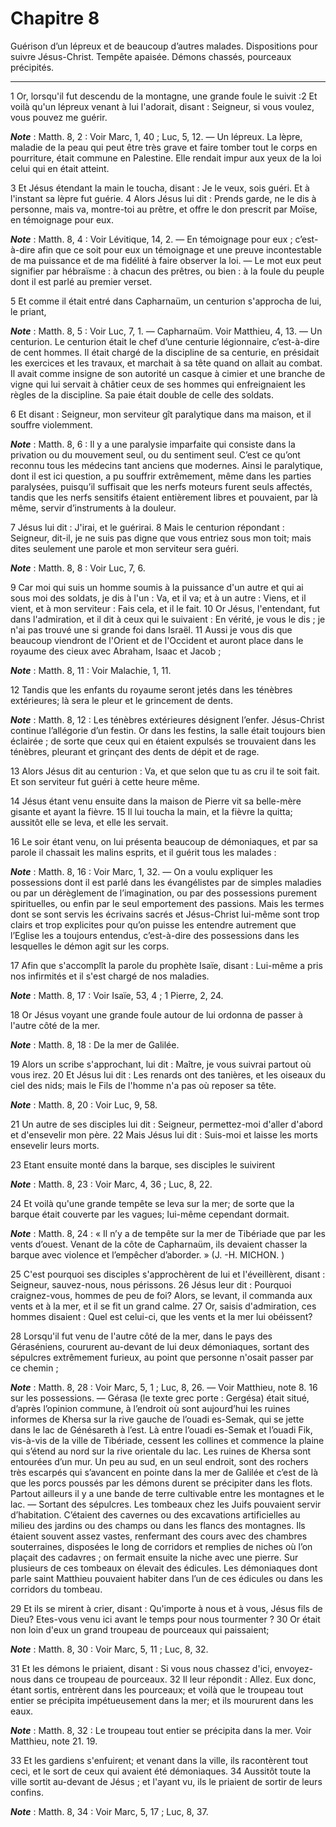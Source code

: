 # Chapitre 8

Guérison d’un lépreux et de beaucoup d’autres malades.
Dispositions pour suivre Jésus-Christ.
Tempête apaisée.
Démons chassés, pourceaux précipités.

***

1 Or, lorsqu'il fut descendu de la montagne, une grande foule le suivit :2 Et voilà qu'un lépreux venant à lui l'adorait, disant : Seigneur, si vous voulez, vous pouvez me guérir.

***Note*** :  Matth. 8, 2 : Voir Marc, 1, 40 ; Luc, 5, 12. ― Un lépreux. La lèpre, maladie de la peau qui peut être très grave et faire tomber tout le corps en pourriture, était commune en Palestine. Elle rendait impur aux yeux de la loi celui qui en était atteint.

3 Et Jésus étendant la main le toucha, disant : Je le veux, sois guéri. Et à l'instant sa lèpre fut guérie. 4 Alors Jésus lui dit : Prends garde, ne le dis à personne, mais va, montre-toi au prêtre, et offre le don prescrit par Moïse, en témoignage pour eux.

***Note*** :  Matth. 8, 4 : Voir Lévitique, 14, 2. ― En témoignage pour eux ; c’est-à-dire afin que ce soit pour eux un témoignage et une preuve incontestable de ma puissance et de ma fidélité à faire observer la loi. ― Le mot eux peut signifier par hébraïsme : à chacun des prêtres, ou bien : à la foule du peuple dont il est parlé au premier verset.


5 Et comme il était entré dans Capharnaüm, un centurion s'approcha de lui, le priant,

***Note*** :  Matth. 8, 5 : Voir Luc, 7, 1. ― Capharnaüm. Voir Matthieu, 4, 13. ― Un centurion. Le centurion était le chef d’une centurie légionnaire, c’est-à-dire de cent hommes. Il était chargé de la discipline de sa centurie, en présidait les exercices et les travaux, et marchait à sa tête quand on allait au combat. Il avait comme insigne de son autorité un casque à cimier et une branche de vigne qui lui servait à châtier ceux de ses hommes qui enfreignaient les règles de la discipline. Sa paie était double de celle des soldats.

6 Et disant : Seigneur, mon serviteur gît paralytique dans ma maison, et il souffre violemment.

***Note*** :  Matth. 8, 6 : Il y a une paralysie imparfaite qui consiste dans la privation ou du mouvement seul, ou du sentiment seul. C’est ce qu’ont reconnu tous les médecins tant anciens que modernes. Ainsi le paralytique, dont il est ici question, a pu souffrir extrêmement, même dans les parties paralysées, puisqu’il suffisait que les nerfs moteurs furent seuls affectés, tandis que les nerfs sensitifs étaient entièrement libres et pouvaient, par là même, servir d’instruments à la douleur.

7 Jésus lui dit : J'irai, et le guérirai. 8 Mais le centurion répondant : Seigneur, dit-il, je ne suis pas digne que vous entriez sous mon toit; mais dites seulement une parole et mon serviteur sera guéri.

***Note*** :  Matth. 8, 8 : Voir Luc, 7, 6.

9 Car moi qui suis un homme soumis à la puissance d'un autre et qui ai sous moi des soldats, je dis à l'un : Va, et il va; et à un autre : Viens, et il vient, et à mon serviteur : Fais cela, et il le fait. 10 Or Jésus, l'entendant, fut dans l'admiration, et il dit à ceux qui le suivaient : En vérité, je vous le dis ; je n'ai pas trouvé une si grande foi dans Israël. 11 Aussi je vous dis que beaucoup viendront de l'Orient et de l'Occident et auront place dans le royaume des cieux avec Abraham, Isaac et Jacob ;

***Note*** :  Matth. 8, 11 : Voir Malachie, 1, 11.

12 Tandis que les enfants du royaume seront jetés dans les ténèbres extérieures; là sera le pleur et le grincement de dents.

***Note*** :  Matth. 8, 12 : Les ténèbres extérieures désignent l’enfer. Jésus-Christ continue l’allégorie d’un festin. Or dans les festins, la salle était toujours bien éclairée ; de sorte que ceux qui en étaient expulsés se trouvaient dans les ténèbres, pleurant et grinçant des dents de dépit et de rage.

13 Alors Jésus dit au centurion : Va, et que selon que tu as cru il te soit fait. Et son serviteur fut guéri à cette heure même.


14 Jésus étant venu ensuite dans la maison de Pierre vit sa belle-mère gisante et ayant la fièvre. 15 Il lui toucha la main, et la fièvre la quitta; aussitôt elle se leva, et elle les servait.


16 Le soir étant venu, on lui présenta beaucoup de démoniaques, et par sa parole il chassait les malins esprits, et il guérit tous les malades :

***Note*** :  Matth. 8, 16 : Voir Marc, 1, 32. ― On a voulu expliquer les possessions dont il est parlé dans les évangélistes par de simples maladies ou par un dérèglement de l’imagination, ou par des possessions purement spirituelles, ou enfin par le seul emportement des passions. Mais les termes dont se sont servis les écrivains sacrés et Jésus-Christ lui-même sont trop clairs et trop explicites pour qu’on puisse les entendre autrement que l’Eglise les a toujours entendus, c’est-à-dire des possessions dans les lesquelles le démon agit sur les corps.

17 Afin que s'accomplît la parole du prophète Isaïe, disant : Lui-même a pris nos infirmités et il s'est chargé de nos maladies.

***Note*** :  Matth. 8, 17 : Voir Isaïe, 53, 4 ; 1 Pierre, 2, 24.


18 Or Jésus voyant une grande foule autour de lui ordonna de passer à l'autre côté de la mer.

***Note*** :  Matth. 8, 18 : De la mer de Galilée.

19 Alors un scribe s'approchant, lui dit : Maître, je vous suivrai partout où vous irez. 20 Et Jésus lui dit : Les renards ont des tanières, et les oiseaux du ciel des nids; mais le Fils de l'homme n'a pas où reposer sa tête.

***Note*** :  Matth. 8, 20 : Voir Luc, 9, 58.

21 Un autre de ses disciples lui dit : Seigneur, permettez-moi d'aller d'abord et d'ensevelir mon père. 22 Mais Jésus lui dit : Suis-moi et laisse les morts ensevelir leurs morts.


23 Etant ensuite monté dans la barque, ses disciples le suivirent

***Note*** :  Matth. 8, 23 : Voir Marc, 4, 36 ; Luc, 8, 22.

24 Et voilà qu'une grande tempête se leva sur la mer; de sorte que la barque était couverte par les vagues; lui-même cependant dormait.

***Note*** :  Matth. 8, 24 : « Il n’y a de tempête sur la mer de Tibériade que par les vents d’ouest. Venant de la côte de Capharnaüm, ils devaient chasser la barque avec violence et l’empêcher d’aborder. » (J. -H. MICHON. )

25 C'est pourquoi ses disciples s'approchèrent de lui et l'éveillèrent, disant : Seigneur, sauvez-nous, nous périssons. 26 Jésus leur dit : Pourquoi craignez-vous, hommes de peu de foi? Alors, se levant, il commanda aux vents et à la mer, et il se fit un grand calme. 27 Or, saisis d'admiration, ces hommes disaient : Quel est celui-ci, que les vents et la mer lui obéissent?


28 Lorsqu'il fut venu de l'autre côté de la mer, dans le pays des Géraséniens, coururent au-devant de lui deux démoniaques, sortant des sépulcres extrêmement furieux, au point que personne n'osait passer par ce chemin ;

***Note*** :  Matth. 8, 28 : Voir Marc, 5, 1 ; Luc, 8, 26. ― Voir Matthieu, note 8. 16 sur les possessions. ― Gérasa (le texte grec porte : Gergésa) était situé, d’après l’opinion commune, à l’endroit où sont aujourd’hui les ruines informes de Khersa sur la rive gauche de l’ouadi es-Semak, qui se jette dans le lac de Génésareth à l’est. Là entre l’ouadi es-Semak et l’ouadi Fik, vis-à-vis de la ville de Tibériade, cessent les collines et commence la plaine qui s’étend au nord sur la rive orientale du lac. Les ruines de Khersa sont entourées d’un mur. Un peu au sud, en un seul endroit, sont des rochers très escarpés qui s’avancent en pointe dans la mer de Galilée et c’est de là que les porcs poussés par les démons durent se précipiter dans les flots. Partout ailleurs il y a une bande de terre cultivable entre les montagnes et le lac. ― Sortant des sépulcres. Les tombeaux chez les Juifs pouvaient servir d’habitation. C’étaient des cavernes ou des excavations artificielles au milieu des jardins ou des champs ou dans les
flancs des montagnes. Ils étaient souvent assez vastes, renfermant des cours avec des chambres souterraines, disposées le long de corridors et remplies de niches où l’on plaçait des cadavres ; on fermait ensuite la niche avec une pierre. Sur plusieurs de ces tombeaux on élevait des édicules. Les démoniaques dont parle saint Matthieu pouvaient habiter dans l’un de ces édicules ou dans les corridors du tombeau.

29 Et ils se mirent à crier, disant : Qu'importe à nous et à vous, Jésus fils de Dieu? Etes-vous venu ici avant le temps pour nous tourmenter ? 30 Or était non loin d'eux un grand troupeau de pourceaux qui paissaient;

***Note*** :  Matth. 8, 30 : Voir Marc, 5, 11 ; Luc, 8, 32.

31 Et les démons le priaient, disant : Si vous nous chassez d'ici, envoyez-nous dans ce troupeau de pourceaux. 32 Il leur répondit : Allez. Eux donc, étant sortis, entrèrent dans les pourceaux; et voilà que le troupeau tout entier se précipita impétueusement dans la mer; et ils moururent dans les eaux.

***Note*** :  Matth. 8, 32 : Le troupeau tout entier se précipita dans la mer. Voir Matthieu, note 21. 19.

33 Et les gardiens s'enfuirent; et venant dans la ville, ils racontèrent tout ceci, et le sort de ceux qui avaient été démoniaques. 34 Aussitôt toute la ville sortit au-devant de Jésus ; et l'ayant vu, ils le priaient de sortir de leurs confins.

***Note*** :  Matth. 8, 34 : Voir Marc, 5, 17 ; Luc, 8, 37.

